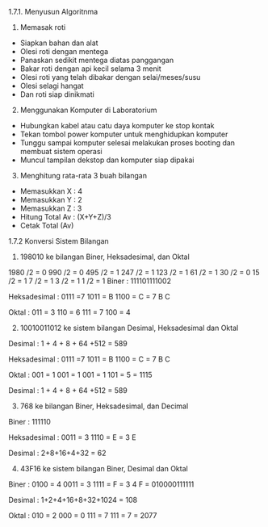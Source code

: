1.7.1. Menyusun Algoritnma

1. Memasak roti
- Siapkan bahan dan alat
- Olesi roti dengan mentega
- Panaskan sedikit mentega diatas panggangan
- Bakar roti dengan api kecil selama 3 menit
- Olesi roti yang telah dibakar dengan selai/meses/susu
- Olesi selagi hangat
- Dan roti siap dinikmati

2. Menggunakan Komputer di Laboratorium
- Hubungkan kabel atau catu daya komputer ke stop kontak
- Tekan tombol power komputer untuk menghidupkan komputer
- Tunggu sampai komputer selesai melakukan proses booting dan membuat sistem operasi
- Muncul tampilan dekstop dan komputer siap dipakai

3. Menghitung rata-rata 3 buah bilangan
- Memasukkan X : 4
- Memasukkan Y : 2
- Memasukkan Z : 3
- Hitung Total Av : (X+Y+Z)/3
- Cetak Total (Av)


1.7.2 Konversi Sistem Bilangan

1. 198010 ke bilangan Biner, Heksadesimal, dan Oktal

1980 /2 = 0
990 /2 = 0
495 /2 = 1
247 /2 = 1
123 /2 = 1
61 /2 = 1
30 /2 = 0
15 /2 = 1
7 /2 = 1
3 /2 = 1
1 /2 = 1
Biner : 111101111002

Heksadesimal : 
0111 =7
1011 = B
1100 = C = 7 B C

Oktal : 
011 = 3
110 = 6
111 = 7
100 = 4 

2. 10010011012 ke sistem bilangan Desimal, Heksadesimal dan Oktal

Desimal : 
1 + 4 + 8 + 64 +512 = 589

Heksadesimal : 
0111 =7 
1011 = B 
1100 = C = 7 B C

Oktal : 
001 = 1 
001 = 1 
001 = 1 
101 = 5 = 1115

Desimal : 
1 + 4 + 8 + 64 +512 = 589

3. 768 ke bilangan Biner, Heksadesimal, dan Decimal

Biner : 111110

Heksadesimal : 
0011 = 3 
1110 = E = 3 E

Desimal : 
2+8+16+4+32 = 62

4. 43F16 ke sistem bilangan Biner, Desimal dan Oktal

Biner : 
0100 = 4 
0011 = 3 
1111 = F = 3 4 F 
= 010000111111

Desimal : 
1+2+4+16+8+32+1024 = 108

Oktal : 010 = 2 
000 = 0 
111 = 7 
111 = 7 = 2077

